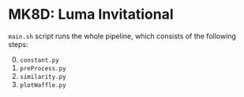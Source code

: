 # MK8D: Luma Invitational

`main.sh` script runs the whole pipeline, which consists of the following steps:

0. `constant.py`
1. `preProcess.py`
2. `similarity.py`
3. `plotWaffle.py`

